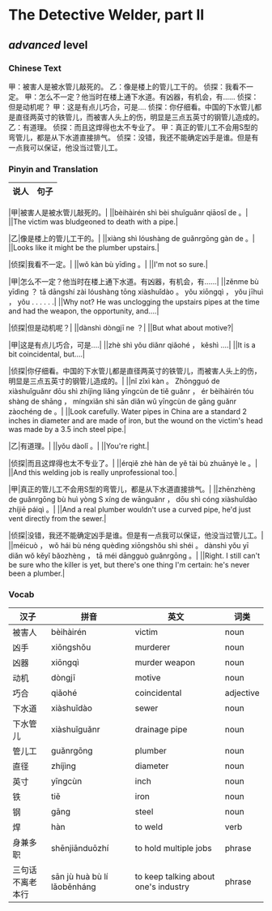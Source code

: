# The Detective Welder, part II
## *advanced* level

### Chinese Text
甲：被害人是被水管儿敲死的。
乙：像是楼上的管儿工干的。
侦探：我看不一定。
甲：怎么不一定？他当时在楼上通下水道。有凶器，有机会，有......
侦探：但是动机呢？
甲：这是有点儿巧合，可是....
侦探：你仔细看。中国的下水管儿都是直径两英寸的铁管儿，而被害人头上的伤，明显是三点五英寸的钢管儿造成的。
乙：有道理。
侦探：而且这焊得也太不专业了。
甲：真正的管儿工不会用S型的弯管儿，都是从下水道直接排气。
侦探：没错，我还不能确定凶手是谁。但是有一点我可以保证，他没当过管儿工。

### Pinyin and Translation
|说人|句子|
|----|----|

|甲|被害人是被水管儿敲死的。|
||bèihàirén shì bèi shuǐguǎnr qiāosǐ de 。|
||The victim was bludgeoned to death with a pipe.|

|乙|像是楼上的管儿工干的。|
||xiàng shì lóushàng de guǎnrgōng gàn de 。|
||Looks like it might be the plumber upstairs.|

|侦探|我看不一定。|
||wǒ kàn bù yīdìng 。|
||I'm not so sure.|

|甲|怎么不一定？他当时在楼上通下水道。有凶器，有机会，有......|
||zěnme bù yīdìng ？ tā dāngshí zài lóushàng tōng xiàshuǐdào 。 yǒu xiōngqì ， yǒu jīhuì ， yǒu . . . . . .|
||Why not? He was unclogging the upstairs pipes at the time and had the weapon, the opportunity, and....|

|侦探|但是动机呢？|
||dànshì dòngjī ne ？|
||But what about motive?|

|甲|这是有点儿巧合，可是....|
||zhè shì yǒu  diǎnr qiǎohé ， kěshì ....|
||It is a bit coincidental, but....|

|侦探|你仔细看。中国的下水管儿都是直径两英寸的铁管儿，而被害人头上的伤，明显是三点五英寸的钢管儿造成的。|
||nǐ zǐxì kàn 。 Zhōngguó de xiàshuǐguǎnr dōu shì zhíjìng liǎng yīngcùn de tiě guǎnr ， ér bèihàirén tóu shàng de shāng ， míngxiǎn shì sān diǎn wǔ yīngcùn de gāng guǎnr zàochéng de 。|
||Look carefully. Water pipes in China are a standard 2 inches in diameter and are made of iron, but the wound on the victim's head was made by a 3.5 inch steel pipe.|

|乙|有道理。|
||yǒu dàolǐ 。|
||You're right.|

|侦探|而且这焊得也太不专业了。|
||érqiě zhè hàn de yě tài bù zhuānyè le 。|
||And this welding job is really unprofessional too.|

|甲|真正的管儿工不会用S型的弯管儿，都是从下水道直接排气。|
||zhēnzhèng de guǎnrgōng bù huì yòng S xíng de wānguǎnr ， dōu shì cóng xiàshuǐdào zhíjiē páiqì 。|
||And a real plumber wouldn't use a curved pipe, he'd just vent directly from the sewer.|

|侦探|没错，我还不能确定凶手是谁。但是有一点我可以保证，他没当过管儿工。|
||méicuò ， wǒ hái bù néng quèdìng xiōngshǒu shì shéi 。 dànshì yǒu yī diǎn wǒ kěyǐ bǎozhèng ， tā méi dāngguò guǎnrgōng 。|
||Right. I still can't be sure who the killer is yet, but there's one thing I'm certain: he's never been a plumber.|
### Vocab
|汉子|拼音|英文|词类|
|----|----|----|----|
|被害人|bèihàirén|victim|noun|
|凶手|xiōngshǒu|murderer|noun|
|凶器|xiōngqì|murder weapon|noun|
|动机|dòngjī|motive|noun|
|巧合|qiǎohé|coincidental|adjective|
|下水道|xiàshuǐdào|sewer|noun|
|下水管儿|xiàshuǐguǎnr|drainage pipe|noun|
|管儿工|guǎnrgōng|plumber|noun|
|直径|zhíjìng|diameter|noun|
|英寸|yīngcùn|inch|noun|
|铁|tiě|iron|noun|
|钢|gāng|steel|noun|
|焊|hàn|to weld|verb|
|身兼多职|shēnjiānduōzhí|to hold multiple jobs|phrase|
|三句话不离老本行|sān jù huà bù lí lǎoběnháng|to keep talking about one's industry|phrase|